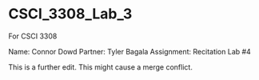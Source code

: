 # CSCI_3308_Lab_3
For CSCI 3308

Name: Connor Dowd
Partner: Tyler Bagala
Assignment: Recitation Lab #4

This is a further edit.
This might cause a merge conflict.

